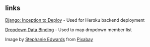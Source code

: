 ## links

[Django: Inception to Deploy](https://www.spiano.dev/djangoTutorial/#deploy) - Used for Heroku backend deployment

[Dropdown Data Binding](https://www.carlrippon.com/react-drop-down-data-binding/) - Used to map dropdown member list

Image by <a href="https://pixabay.com/users/WandererCreative-855399/?utm_source=link-attribution&amp;utm_medium=referral&amp;utm_campaign=image&amp;utm_content=973460">Stephanie Edwards</a> from <a href="https://pixabay.com/?utm_source=link-attribution&amp;utm_medium=referral&amp;utm_campaign=image&amp;utm_content=973460">Pixabay</a>
